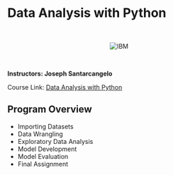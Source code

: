 # Data Analysis with Python

<br>

<p align="center">
	<img src="https://raw.githubusercontent.com/Thomas-George-T/IBM-Data-Science-Professional-Certification/master/ibm.svg" title="IBM" alt="IBM" />
</p>

<br>

**Instructors: Joseph Santarcangelo**

Course Link: [Data Analysis with Python](https://www.coursera.org/learn/data-analysis-with-python/)

## Program Overview
- Importing Datasets
- Data Wrangling
- Exploratory Data Analysis
- Model Development 
- Model Evaluation 
- Final Assignment